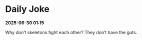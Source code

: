 # Daily Joke

**2025-06-30 01:15**

Why don’t skeletons fight each other? They don’t have the guts.
